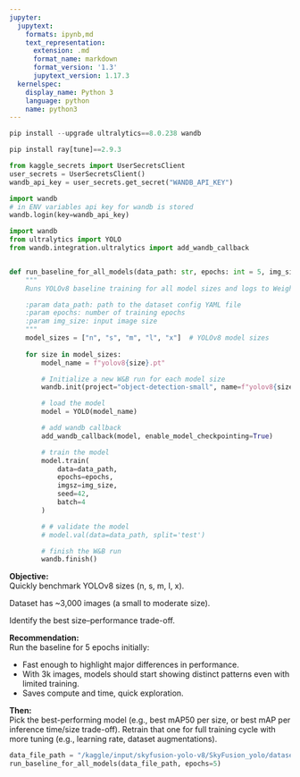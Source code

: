 ```yaml
---
jupyter:
  jupytext:
    formats: ipynb,md
    text_representation:
      extension: .md
      format_name: markdown
      format_version: '1.3'
      jupytext_version: 1.17.3
  kernelspec:
    display_name: Python 3
    language: python
    name: python3
---
```


```python papermill={"duration": 87.408198, "end_time": "2025-05-06T18:39:38.870416", "exception": false, "start_time": "2025-05-06T18:38:11.462218", "status": "completed"}
pip install --upgrade ultralytics==8.0.238 wandb
```

```python papermill={"duration": 11.778827, "end_time": "2025-05-06T18:39:50.671441", "exception": false, "start_time": "2025-05-06T18:39:38.892614", "status": "completed"}
pip install ray[tune]==2.9.3
```

```python papermill={"duration": 0.430001, "end_time": "2025-05-06T18:39:51.126154", "exception": false, "start_time": "2025-05-06T18:39:50.696153", "status": "completed"}
from kaggle_secrets import UserSecretsClient
user_secrets = UserSecretsClient()
wandb_api_key = user_secrets.get_secret("WANDB_API_KEY")
```

```python papermill={"duration": 2.592081, "end_time": "2025-05-06T18:39:53.742208", "exception": false, "start_time": "2025-05-06T18:39:51.150127", "status": "completed"}
import wandb
# in ENV variables api key for wandb is stored
wandb.login(key=wandb_api_key)
```

```python papermill={"duration": 8.859979, "end_time": "2025-05-06T18:40:02.626819", "exception": false, "start_time": "2025-05-06T18:39:53.766840", "status": "completed"}
import wandb
from ultralytics import YOLO
from wandb.integration.ultralytics import add_wandb_callback


def run_baseline_for_all_models(data_path: str, epochs: int = 5, img_size: int = 640) -> None:
    """
    Runs YOLOv8 baseline training for all model sizes and logs to Weights & Biases.

    :param data_path: path to the dataset config YAML file
    :param epochs: number of training epochs
    :param img_size: input image size
    """
    model_sizes = ["n", "s", "m", "l", "x"]  # YOLOv8 model sizes
    
    for size in model_sizes:
        model_name = f"yolov8{size}.pt"

        # Initialize a new W&B run for each model size
        wandb.init(project="object-detection-small", name=f"yolov8{size}-baseline", job_type="baseline")

        # load the model
        model = YOLO(model_name)

        # add wandb callback
        add_wandb_callback(model, enable_model_checkpointing=True)

        # train the model
        model.train(
            data=data_path, 
            epochs=epochs, 
            imgsz=img_size, 
            seed=42,
            batch=4
        )

        # # validate the model
        # model.val(data=data_path, split='test')

        # finish the W&B run
        wandb.finish()
```

<!-- #region papermill={"duration": 0.069425, "end_time": "2025-05-06T18:40:02.720635", "exception": false, "start_time": "2025-05-06T18:40:02.651210", "status": "completed"} -->
**Objective:** <br>
Quickly benchmark YOLOv8 sizes (n, s, m, l, x).

Dataset has ~3,000 images (a small to moderate size).

Identify the best size–performance trade-off.

**Recommendation:** <br>
Run the baseline for 5 epochs initially:
* Fast enough to highlight major differences in performance.
* With 3k images, models should start showing distinct patterns even with limited training.
* Saves compute and time, quick exploration.

**Then:** <br>
Pick the best-performing model (e.g., best mAP50 per size, or best mAP per inference time/size trade-off). Retrain that one for full training cycle with more tuning (e.g., learning rate, dataset augmentations).


<!-- #endregion -->

```python papermill={"duration": 2408.300937, "end_time": "2025-05-06T19:20:11.045280", "exception": false, "start_time": "2025-05-06T18:40:02.744343", "status": "completed"}
data_file_path = "/kaggle/input/skyfusion-yolo-v8/SkyFusion_yolo/dataset.yaml"
run_baseline_for_all_models(data_file_path, epochs=5)
```
